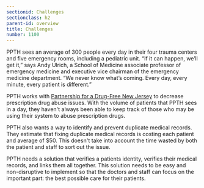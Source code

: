 ```yaml
---
sectionid: Challenges
sectionclass: h2
parent-id: overview
title: Challenges
number: 1100
---
```

PPTH sees an average of 300 people every day in their four trauma centers and five emergency rooms, including a pediatric unit. “If it can happen, we’ll get it,” says Andy Ulrich, a School of Medicine associate professor of emergency medicine and executive vice chairman of the emergency medicine department. “We never know what’s coming. Every day, every minute, every patient is different.”

PPTH works with [Partnership for a Drug-Free New Jersey](http://www.drugfreenj.org/) to decrease prescription drug abuse issues. With the volume of patients that PPTH sees in a day, they haven't always been able to keep track of those who may be using their system to abuse prescription drugs.

PPTH also wants a way to identify and prevent duplicate medical records. They estimate that fixing duplicate medical records is costing each patient and average of $50. This doesn't take into account the time wasted by both the patient and staff to sort out the issue.

PPTH needs a solution that verifies a patients identity, verifies their medical records, and links them all together. This solution needs to be easy and non-disruptive to implement so that the doctors and staff can focus on the important part: the best possible care for their patients.